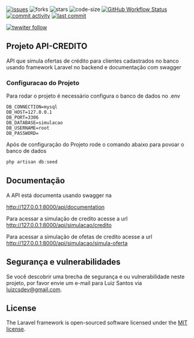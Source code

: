 [![issues](https://img.shields.io/github/issues/luizcsbh/api-credito)](https://github.com/luizcsbh/api-credito/issues)
![forks](https://img.shields.io/github/forks/luizcsbh/api-credito)
![stars](https://img.shields.io/github/stars/luizcsbh/api-credito)
![code-size](https://img.shields.io/github/languages/code-size/luizcsbh/api-credito)
[![GitHub Workflow Status](https://img.shields.io/github/workflows/status/luizcsbh/api-credito/laravel-ci
)](https://github.com/luizcsbh/api-credito/actions)
[![commit activity](https://img.shields.io/github/commit-activity/m/luizcsbh/api-credito)](https://github.com/luizcsbh/api-credito/commits)
[![last commit](https://img.shields.io/github/last-commit/luizcsbh/api-credito)](https://github.com/luizcsbh/api-credito/commits)

[![twwiter follow](https://img.shields.io/twitter/follow/luizcs?style=social)](https://twitter.com/luizcs)

## Projeto API-CREDITO

API que simula ofertas de crédito para clientes cadastrados no banco usando framework Laravel no backend e documentação com swagger

### Configuracao do Projeto

Para rodar o projeto é necessário configura o banco de dados no .env
```env
DB_CONNECTION=mysql
DB_HOST=127.0.0.1
DB_PORT=3306
DB_DATABASE=simulacao
DB_USERNAME=root
DB_PASSWORD=
```
Após de configuração do Projeto rode o comando abaixo para povoar o banco de dados

```php
php artisan db:seed
```
## Documentação
A API está documenta usando swagger na 

http://127.0.0.1:8000/api/documentation

Para acessar a simulação  de credito acesse a url
http://127.0.0.1:8000/api/simulacao/credito


Para acessar a simulação  de ofetas de credito acesse a url
http://127.0.0.1:8000/api/simulacao/simula-oferta

## Segurança e vulnerabilidades

Se você descobrir uma brecha de segurança e ou vulnerabilidade neste projeto, por favor envie um e-mail para Luiz Santos via [luizcsdev@gmail.com](mailto:luizcsdev@gmail.com). 

## License

The Laravel framework is open-sourced software licensed under the [MIT license](https://github.com/luizcsbh/api-credito/blob/main/LICENSE).
